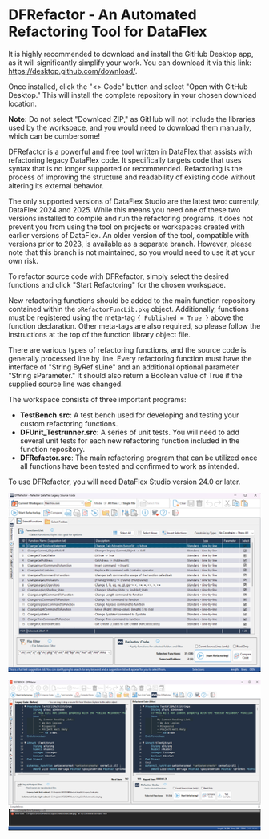 # DFRefactor - An Automated Refactoring Tool for DataFlex

It is highly recommended to download and install the GitHub Desktop app, as it will significantly simplify your work. You can download it via this link: https://desktop.github.com/download/.

Once installed, click the "<> Code" button and select "Open with GitHub Desktop." This will install the complete repository in your chosen download location. 

**Note:** Do not select "Download ZIP," as GitHub will not include the libraries used by the workspace, and you would need to download them manually, which can be cumbersome!

DFRefactor is a powerful and free tool written in DataFlex that assists with refactoring legacy DataFlex code. It specifically targets code that uses syntax that is no longer supported or recommended. Refactoring is the process of improving the structure and readability of existing code without altering its external behavior.

The only supported versions of DataFlex Studio are the latest two: currently, DataFlex 2024 and 2025. While this means you need one of these two versions installed to compile and run the refactoring programs, it does not prevent you from using the tool on projects or workspaces created with earlier versions of DataFlex. An older version of the tool, compatible with versions prior to 2023, is available as a separate branch. However, please note that this branch is not maintained, so you would need to use it at your own risk.

To refactor source code with DFRefactor, simply select the desired functions and click "Start Refactoring" for the chosen workspace.

New refactoring functions should be added to the main function repository contained within the `oRefactorFuncLib.pkg` object. Additionally, functions must be registered using the meta-tag `{ Published = True }` above the function declaration. Other meta-tags are also required, so please follow the instructions at the top of the function library object file.

There are various types of refactoring functions, and the source code is generally processed line by line. Every refactoring function must have the interface of "String ByRef sLine" and an additional optional parameter "String sParameter." It should also return a Boolean value of True if the supplied source line was changed.

The workspace consists of three important programs:
- **TestBench.src**: A test bench used for developing and testing your custom refactoring functions.
- **DFUnit_Testrunner.src**: A series of unit tests. You will need to add several unit tests for each new refactoring function included in the function repository.
- **DFRefactor.src**: The main refactoring program that can be utilized once all functions have been tested and confirmed to work as intended.

To use DFRefactor, you will need DataFlex Studio version 24.0 or later.

![This is a sample of the DFRefactor.src program:](Bitmaps/DFRefactor.png)

![This is a sample of the DFRefactorTestBench.src program:](Bitmaps/DFRefactorTestBench.png)
